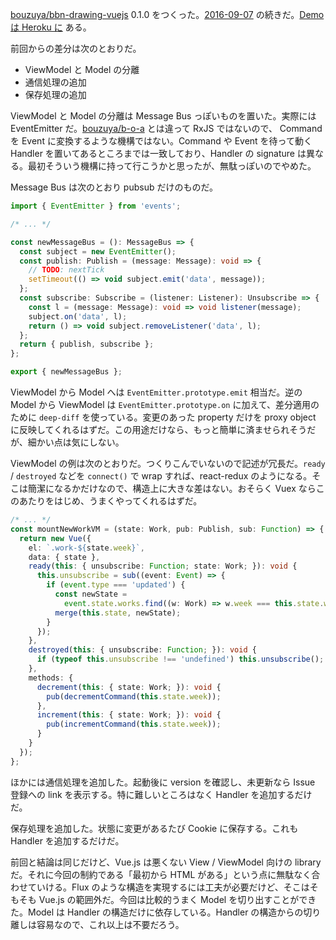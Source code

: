 [bouzuya/bbn-drawing-vuejs][] 0.1.0 をつくった。[2016-09-07][] の続きだ。[Demo は Heroku に](https://floating-scrubland-79854.herokuapp.com/) ある。

前回からの差分は次のとおりだ。

- ViewModel と Model の分離
- 通信処理の追加
- 保存処理の追加

ViewModel と Model の分離は Message Bus っぽいものを置いた。実際には EventEmitter だ。[bouzuya/b-o-a][] とは違って RxJS ではないので、 Command を Event に変換するような機構ではない。Command や Event を待って動く Handler を置いてあるところまでは一致しており、Handler の signature は異なる。最初そういう機構に持って行こうかと思ったが、無駄っぽいのでやめた。

Message Bus は次のとおり pubsub だけのものだ。

```ts
import { EventEmitter } from 'events';

/* ... */

const newMessageBus = (): MessageBus => {
  const subject = new EventEmitter();
  const publish: Publish = (message: Message): void => {
    // TODO: nextTick
    setTimeout(() => void subject.emit('data', message));
  };
  const subscribe: Subscribe = (listener: Listener): Unsubscribe => {
    const l = (message: Message): void => void listener(message);
    subject.on('data', l);
    return () => void subject.removeListener('data', l);
  };
  return { publish, subscribe };
};

export { newMessageBus };
```

ViewModel から Model へは `EventEmitter.prototype.emit` 相当だ。逆の Model から ViewModel は `EventEmitter.prototype.on` に加えて、差分適用のために `deep-diff` を使っている。変更のあった property だけを proxy object に反映してくれるはずだ。この用途だけなら、もっと簡単に済ませられそうだが、細かい点は気にしない。

ViewModel の例は次のとおりだ。つくりこんでいないので記述が冗長だ。`ready` / `destroyed` などを `connect()` で wrap すれば、react-redux のようになる。そこは簡潔になるかだけなので、構造上に大きな差はない。おそらく Vuex ならこのあたりをはじめ、うまくやってくれるはずだ。

```ts
/* ... */
const mountNewWorkVM = (state: Work, pub: Publish, sub: Function) => {
  return new Vue({
    el: `.work-${state.week}`,
    data: { state },
    ready(this: { unsubscribe: Function; state: Work; }): void {
      this.unsubscribe = sub((event: Event) => {
        if (event.type === 'updated') {
          const newState =
            event.state.works.find((w: Work) => w.week === this.state.week);
          merge(this.state, newState);
        }
      });
    },
    destroyed(this: { unsubscribe: Function; }): void {
      if (typeof this.unsubscribe !== 'undefined') this.unsubscribe();
    },
    methods: {
      decrement(this: { state: Work; }): void {
        pub(decrementCommand(this.state.week));
      },
      increment(this: { state: Work; }): void {
        pub(incrementCommand(this.state.week));
      }
    }
  });
};
```

ほかには通信処理を追加した。起動後に version を確認し、未更新なら Issue 登録への link を表示する。特に難しいところはなく Handler を追加するだけだ。

保存処理を追加した。状態に変更があるたび Cookie に保存する。これも Handler を追加するだけだ。

前回と結論は同じだけど、Vue.js は悪くない View / ViewModel 向けの library だ。それに今回の制約である「最初から HTML がある」という点に無駄なく合わせていける。Flux のような構造を実現するには工夫が必要だけど、そこはそもそも Vue.js の範囲外だ。今回は比較的うまく Model を切り出すことができた。Model は Handler の構造だけに依存している。Handler の構造からの切り離しは容易なので、これ以上は不要だろう。

[2016-09-07]: https://blog.bouzuya.net/2016/09/07/
[bouzuya/b-o-a]: https://github.com/bouzuya/b-o-a
[bouzuya/bbn-drawing-vuejs]: https://github.com/bouzuya/bbn-drawing-vuejs
